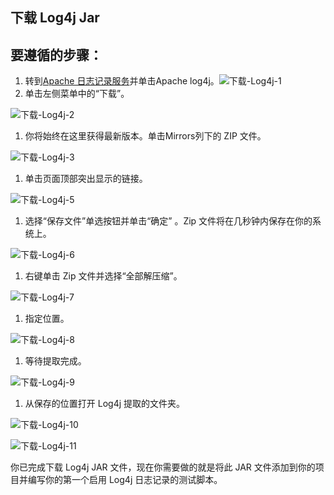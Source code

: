 ## 下载 Log4j Jar

## 要遵循的步骤：

1.  转到[Apache 日志记录服务](https://logging.apache.org/)并单击Apache log4j。![下载-Log4j-1](https://www.toolsqa.com/gallery/selnium%20webdriver/1.Download-Log4j-1.png)
2.  单击左侧菜单中的“下载”。

![下载-Log4j-2](https://www.toolsqa.com/gallery/selnium%20webdriver/2.Download-Log4j-2.png)

1.  你将始终在这里获得最新版本。单击Mirrors列下的 ZIP 文件。

![下载-Log4j-3](https://www.toolsqa.com/gallery/selnium%20webdriver/3.Download-Log4j-3.png)

1.  单击页面顶部突出显示的链接。

![下载-Log4j-5](https://www.toolsqa.com/gallery/selnium%20webdriver/4.Download-Log4j-5.png)

1.  选择“保存文件”单选按钮并单击“确定” 。Zip 文件将在几秒钟内保存在你的系统上。

![下载-Log4j-6](https://www.toolsqa.com/gallery/selnium%20webdriver/5.Download-Log4j-6.png)

1.  右键单击 Zip 文件并选择“全部解压缩”。

![下载-Log4j-7](https://www.toolsqa.com/gallery/selnium%20webdriver/6.Download-Log4j-7.png)

1.  指定位置。

![下载-Log4j-8](https://www.toolsqa.com/gallery/selnium%20webdriver/7.Download-Log4j-8.png)

1.  等待提取完成。

![下载-Log4j-9](https://www.toolsqa.com/gallery/selnium%20webdriver/8.Download-Log4j-9.png)

1.  从保存的位置打开 Log4j 提取的文件夹。

![下载-Log4j-10](https://www.toolsqa.com/gallery/selnium%20webdriver/9.Download-Log4j-10.png)

![下载-Log4j-11](https://www.toolsqa.com/gallery/selnium%20webdriver/10.Download-Log4j-11.png)

你已完成下载 Log4j JAR 文件，现在你需要做的就是将此 JAR 文件添加到你的项目并编写你的第一个启用 Log4j 日志记录的测试脚本。